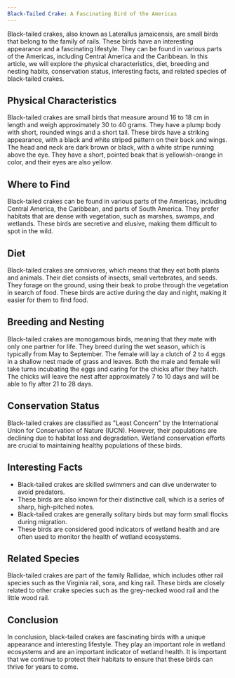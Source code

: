 ```yaml
---
Black-Tailed Crake: A Fascinating Bird of the Americas
---
```


Black-tailed crakes, also known as Laterallus jamaicensis, are small birds that belong to the family of rails. These birds have an interesting appearance and a fascinating lifestyle. They can be found in various parts of the Americas, including Central America and the Caribbean. In this article, we will explore the physical characteristics, diet, breeding and nesting habits, conservation status, interesting facts, and related species of black-tailed crakes.

## Physical Characteristics

Black-tailed crakes are small birds that measure around 16 to 18 cm in length and weigh approximately 30 to 40 grams. They have a plump body with short, rounded wings and a short tail. These birds have a striking appearance, with a black and white striped pattern on their back and wings. The head and neck are dark brown or black, with a white stripe running above the eye. They have a short, pointed beak that is yellowish-orange in color, and their eyes are also yellow.

## Where to Find

Black-tailed crakes can be found in various parts of the Americas, including Central America, the Caribbean, and parts of South America. They prefer habitats that are dense with vegetation, such as marshes, swamps, and wetlands. These birds are secretive and elusive, making them difficult to spot in the wild.

## Diet

Black-tailed crakes are omnivores, which means that they eat both plants and animals. Their diet consists of insects, small vertebrates, and seeds. They forage on the ground, using their beak to probe through the vegetation in search of food. These birds are active during the day and night, making it easier for them to find food.

## Breeding and Nesting

Black-tailed crakes are monogamous birds, meaning that they mate with only one partner for life. They breed during the wet season, which is typically from May to September. The female will lay a clutch of 2 to 4 eggs in a shallow nest made of grass and leaves. Both the male and female will take turns incubating the eggs and caring for the chicks after they hatch. The chicks will leave the nest after approximately 7 to 10 days and will be able to fly after 21 to 28 days.

## Conservation Status

Black-tailed crakes are classified as "Least Concern" by the International Union for Conservation of Nature (IUCN). However, their populations are declining due to habitat loss and degradation. Wetland conservation efforts are crucial to maintaining healthy populations of these birds.

## Interesting Facts

-   Black-tailed crakes are skilled swimmers and can dive underwater to avoid predators.
-   These birds are also known for their distinctive call, which is a series of sharp, high-pitched notes.
-   Black-tailed crakes are generally solitary birds but may form small flocks during migration.
-   These birds are considered good indicators of wetland health and are often used to monitor the health of wetland ecosystems.

## Related Species

Black-tailed crakes are part of the family Rallidae, which includes other rail species such as the Virginia rail, sora, and king rail. These birds are closely related to other crake species such as the grey-necked wood rail and the little wood rail.

## Conclusion
In conclusion, black-tailed crakes are fascinating birds with a unique appearance and interesting lifestyle. They play an important role in wetland ecosystems and are an important indicator of wetland health. It is important that we continue to protect their habitats to ensure that these birds can thrive for years to come.
